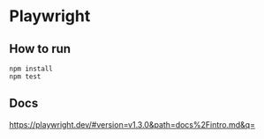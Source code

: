 # Playwright

## How to run
```
npm install
npm test
```

## Docs 

https://playwright.dev/#version=v1.3.0&path=docs%2Fintro.md&q=